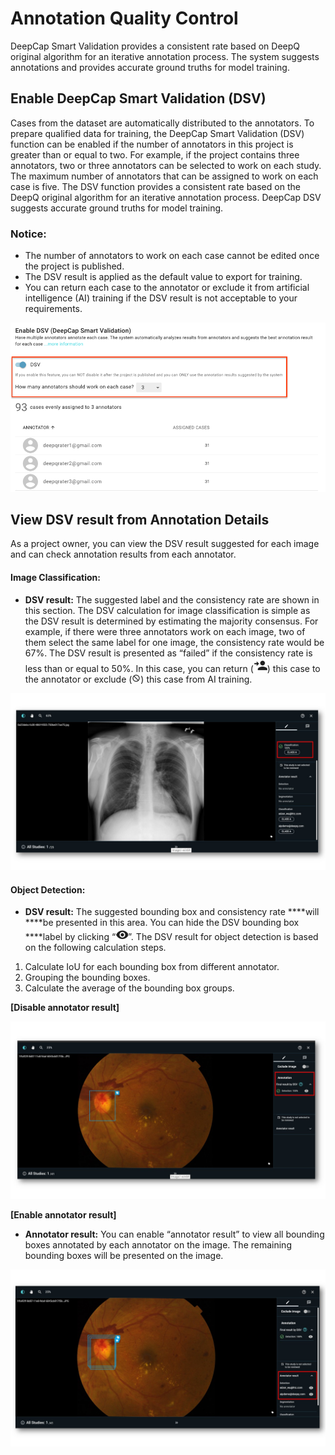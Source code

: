 # Annotation Quality Control

DeepCap Smart Validation provides a consistent rate based on DeepQ original algorithm for an iterative annotation process. The system suggests annotations and provides accurate ground truths for model training.

## Enable DeepCap Smart Validation \(DSV\)

Cases from the dataset are automatically distributed to the annotators. To prepare qualified data for training, the DeepCap Smart Validation \(DSV\) function can be enabled if the number of annotators in this project is greater than or equal to two. For example, if the project contains three annotators, two or three annotators can be selected to work on each study.  The maximum number of annotators that can be assigned to work on each case is five. The DSV function provides a consistent rate based on the DeepQ original algorithm for an iterative annotation process. DeepCap DSV suggests accurate ground truths for model training. 

### **Notice:**

* The number of annotators to work on each case cannot be edited once the project is published. 
* The DSV result is applied as the default value to export for training. 
* You can return each case to the annotator or exclude it from artificial intelligence \(AI\) training if the DSV result is not acceptable to your requirements.

![](../../../.gitbook/assets/picture6.png)

## View DSV result from Annotation Details

As a project owner, you can view the DSV result suggested for each image and can check annotation results from each annotator. 

#### Image Classification:

* **DSV result:** The suggested label and the consistency rate are shown in this section. The DSV calculation for image classification is simple as the DSV result is determined by estimating the majority consensus. For example, if there were three annotators work on each image, two of them select the same label for one image, the consistency rate would be 67%. The DSV result is presented as “failed” if the consistency rate is less than or equal to 50%. In this case, you can return \(![](../../../.gitbook/assets/picture24.png)\) this case to the annotator or exclude \(![](../../../.gitbook/assets/image%20%2814%29.png)\) this case from AI training. 

![](../../../.gitbook/assets/classification.jpg)

#### Object Detection:

* **DSV result:** The suggested bounding box and consistency rate ****will ****be presented in this area. You can hide the DSV bounding box ****label by clicking “![](../../../.gitbook/assets/picture26.png)”. The DSV result for object detection is based on the following calculation steps.

1. Calculate IoU for each bounding box from different annotator.
2. Grouping the bounding boxes. 
3. Calculate the average of the bounding box groups.

**\[Disable annotator result\]**   

![](../../../.gitbook/assets/detection1.jpg)

**\[Enable annotator result\]**

* **Annotator result:** You can enable “annotator result” to view all bounding boxes annotated by each annotator on the image. The remaining bounding boxes will be presented on the image.

![](../../../.gitbook/assets/detection2.jpg)

